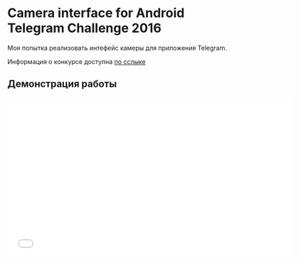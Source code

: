 Camera interface for Android Telegram Challenge 2016
====================================================

Моя попытка реализовать интефейс камеры для приложения Telegram.

Информация о конкурсе доступна [по сслыке](https://vk.com/durovschallenge?w=wall-55882680_83)

Демонстрация работы
-------------------

<iframe src="//vk.com/video_ext.php?oid=18647651&id=456239026&hash=b5449e7fe15919fd&hd=1" width="640" height="360" frameborder="0" allowfullscreen></iframe>


